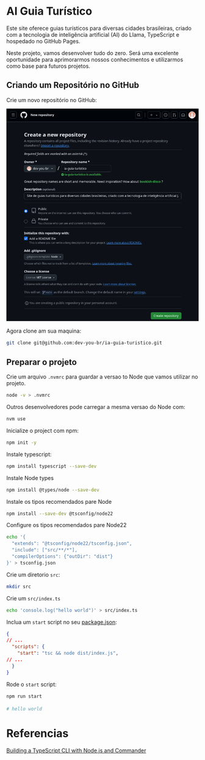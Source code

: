# AI Guia Turístico
Este site oferece guias turísticos para diversas cidades brasileiras, criado com a tecnologia de inteligência artificial (AI) do Llama, TypeScript e hospedado no GitHub Pages.

Neste projeto, vamos desenvolver tudo do zero. Será uma excelente oportunidade para aprimorarmos nossos conhecimentos e utilizarmos como base para futuros projetos.

## Criando um Repositório no GitHub
Crie um novo repositório no GitHub:

![Crie um Repositorio no Guithub](./doc/create-github-repository.png)

Agora clone am sua maquina:

```bash
git clone git@github.com:dev-you-br/ia-guia-turistico.git
```
## Preparar o projeto

Crie um arquivo `.nvmrc` para guardar a versao to Node que vamos utilizar no projeto.
```bash
node -v > .nvmrc
```

Outros desenvolvedores pode carregar a mesma versao do Node com:
```bash
nvm use
```

Inicialize o project com npm:
```bash
npm init -y
```

Instale typescript:
```bash
npm install typescript --save-dev
```

Instale Node types
```bash
npm install @types/node --save-dev
```

Instale os tipos recomendados pare Node
```bash
npm install --save-dev @tsconfig/node22
```

Configure os tipos recomendados pare Node22
```bash
echo '{
  "extends": "@tsconfig/node22/tsconfig.json",
  "include": ["src/**/*"], 
  "compilerOptions": {"outDir": "dist"}
}' > tsconfig.json
```

Crie um diretorio `src`:
```bash
mkdir src
```

Crie um `src/index.ts`
```bash
echo 'console.log("hello world")' > src/index.ts
```

Inclua um `start` script no seu [package.json](./package.json):
```json
{
// ...
  "scripts": {
    "start": "tsc && node dist/index.js",
// ...
  }
}
```

Rode o `start` script:
```sh
npm run start

# hello world
```

# Referencias

[Building a TypeScript CLI with Node.js and Commander](https://blog.logrocket.com/building-typescript-cli-node-js-commander/)